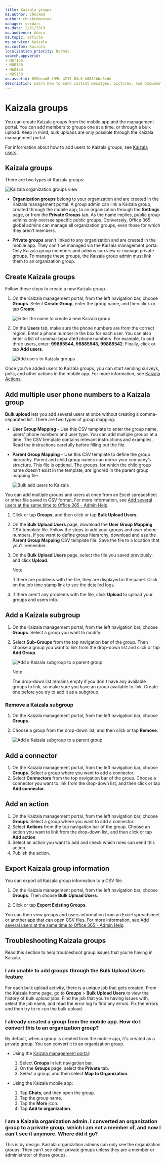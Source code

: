 ```yaml
---
title: Kaizala groups
ms.author: chucked
author: chuckedmonson
manager: serdars
ms.date: 2/21/2019
ms.audience: Admin
ms.topic: article
ms.service: Kaizala
ms.custom: Kaizala
localization_priority: Normal
search.appverid:
- MET150
- MOE150
- MED150
- MBS150
ms.assetid: 858bead0-f99b-4215-83c6-b8812bbe3edd
description: Learn how to send instant messages, pictures, and documents to groups of Kaizala users.
---
```


# Kaizala groups

You can create Kaizala groups from the mobile app and the management portal. You can add members to groups one at a time, or through a bulk upload. Keep in mind, bulk uploads are only possible through the Kaizala management portal.
  
For information about how to add users to Kaizala groups, see [Kaizala users](users.md). 
  
## Kaizala groups

There are two types of Kaizala groups:
  
![Kaizala organization groups view](media/c05e9bd2-05cb-4178-a44a-053e01db36bc.png)
  
- **Organization groups** belong to your organization and are created in the Kaizala management portal. A group admin can link a Kaizala group, created through the mobile app, to an organization through the **Settings** page, or from the **Private Groups** tab. As the name implies, public group admins only oversee specific public groups. Conversely, Office 365 global admins can manage all organization groups, even those for which they aren't members.
    
- **Private groups** aren't linked to any organization and are created in the mobile app. They can't be managed via the Kaizala management portal. Only Kaizala group members and admins can view or manage private groups. To manage these groups, the Kaizala group admin must link them to an organization group. 
    
## Create Kaizala groups

Follow these steps to create a new Kaizala group.
  
1. On the Kaizala management portal, from the left navigation bar, choose **Groups**. Select **Create Group**, enter the group name, and then click or tap **Create**. 
    
    ![Enter the name to create a new Kaizala group](media/f913453e-6a66-45bd-a51c-114ebf5be0d7.png)
  
2. On the **Users** tab, make sure the phone numbers are from the correct region. Enter a phone number in the box for each user. You can also enter a list of comma-separated phone numbers. For example, to add three users, enter: **99885544, 99885543, 99885542**. Finally, click or tap **Add users**. 
    
    ![Add users to Kaizala groups](media/d71f75ba-24bb-443c-8cfe-f46a4c95d9b3.png)
  
Once you've added users to Kaizala groups, you can start sending surveys, polls, and other actions in the mobile app. For more information, see [Kaizala Actions](actions.md). 
  
## Add multiple user phone numbers to a Kaizala group

**Bulk upload** lets you add several users at once without creating a comma-separated list. There are two types of group mapping:
  
- **User Group Mapping** - Use this CSV template to enter the group name, users' phone numbers and user type. You can add multiple groups at a time. The CSV template contains relevant instructions and examples. Read the instructions carefully before filling out the file. 
    
- **Parent Group Mapping** - Use this CSV template to define the group hierarchy. Parent and child group names can mirror your company’s structure. This file is optional. The groups, for which the child group name doesn't exist in the template, are ignored in the parent group mapping file. 
    
   ![Bulk add users to Kaizala](media/8f4f5b63-ae6e-4aac-959f-a9022612a058.png)
  
You can add multiple groups and users at once from an Excel spreadsheet or other file saved in CSV format. For more information, see [Add several users at the same time to Office 365 - Admin Help](https://support.office.com/article/1f5767ed-e717-4f24-969c-6ea9d412ca88#__toc316652088).
  
1. Click or tap **Groups**, and then click or tap **Bulk Upload Users**. 
    
2. On the **Bulk Upload Users** page, download the **User Group Mapping** CSV template file. Follow the steps to add your groups and user phone numbers. If you want to define group hierarchy, download and use the **Parent Group Mapping** CSV template file. Save the file to a location that you'll remember. 
    
3. On the **Bulk Upload Users** page, select the file you saved previously, and click **Upload**. 
    
    > [!NOTE]
    > If there are problems with the file, they are displayed in the panel. Click on the job time stamp link to see the detailed logs. 
  
4. If there aren't any problems with the file, click **Upload** to upload your groups and users info. 
    
## Add a Kaizala subgroup

1. On the Kaizala management portal, from the left navigation bar, choose **Groups**. Select a group you want to modify. 
2. Select **Sub-Groups** from the top navigation bar of the group. Then choose a group you want to link from the drop-down list and click or tap **Add Group**. 
    
    ![Add a Kaizala subgroup to a parent group](media/890765a2-9e2e-409f-88fa-0e478dfeb0c6.png)
    
    > [!NOTE]
    > The drop-down list remains empty if you don't have any available groups to link, so make sure you have an group available to link. Create one before you try to add it as a subgroup.
  
### Remove a Kaizala subgroup

1. On the Kaizala management portal, from the left navigation bar, choose **Groups**.
2. Choose a group from the drop-down list, and then click or tap **Remove**. 
    
    ![Add a Kaizala subgroup to a parent group](media/890765a2-9e2e-409f-88fa-0e478dfeb0c6.png)
    
## Add a connector

1. On the Kaizala management portal, from the left navigation bar, choose **Groups**. Select a group where you want to add a connector.
2. Select **Connectors** from the top navigation bar of the group. Choose a connector you want to link from the drop-down list, and then click or tap **Add connector**. 

## Add an action

1. On the Kaizala management portal, from the left navigation bar, choose **Groups**. Select a group where you want to add a connector.
2. Select **Actions** from the top navigation bar of the group. Choose an action you want to link from the drop-down list, and then click or tap **Add action**.
3. Select an action you want to add and check which roles can send this action.
4. Publish the action.    
  
## Export Kaizala group information

You can export all Kaizala group information to a CSV file.
  
1. On the Kaizala management portal, from the left navigation bar, choose **Groups**. Then choose **Bulk Upload Users**. 
    
2. Click or tap **Export Existing Groups**. 
    
You can then view groups and users information from an Excel spreadsheet or another app that can open CSV files. For more information, see [Add several users at the same time to Office 365 - Admin Help](https://support.office.com/article/1f5767ed-e717-4f24-969c-6ea9d412ca88#__toc316652088).
  
## Troubleshooting Kaizala groups

Read this section to help troubleshoot group issues that you're having in Kaizala.
  
### I am unable to add groups through the Bulk Upload Users feature

For each bulk upload activity, there is a unique job that gets created. From the Kaizala home page, go to **Groups** > **Bulk Upload Users** to view the history of bulk upload jobs. Find the job that you're having issues with, select the job name, and read the error log to find any errors. Fix the errors and then try to re-run the bulk upload. 
  
### I already created a group from the mobile app. How do I convert this to an organization group?

By default, when a group is created from the mobile app, it's created as a private group. You can convert it to an organization group. 

- Using the [Kaizala management portal](https://manage.kaiza.la):
  1. Select **Groups** in left navigation bar. 
  2. On the **Groups** page, select the **Private** tab. 
  3. Select a group, and then select **Map to Organization**.

- Using the Kaizala mobile app:
  1. Tap **Chats**, and then open the group.
  2. Tap the group name.
  3. Tap the **More** icon.
  4. Tap **Add to organization**.
  
### I am a Kaizala organization admin. I converted an organization group to a private group, which I am not a member of, and now I can't see it anymore. Where did it go?

This is by design. Kaizala organization admins can only see the organization groups. They can't see other private groups unless they are a member or administrator of those groups.
  

